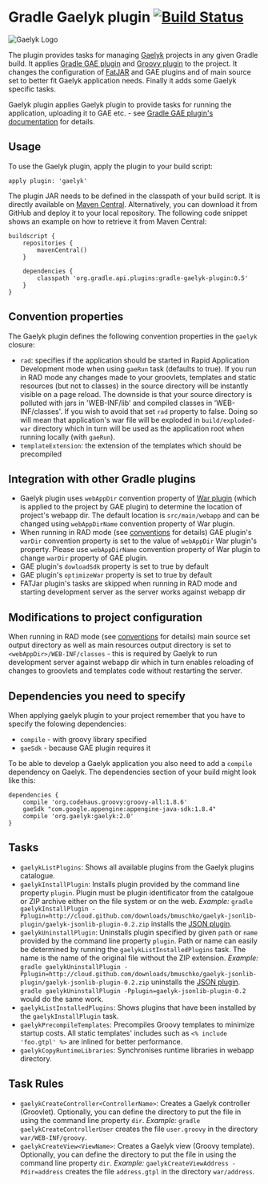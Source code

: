 # Gradle Gaelyk plugin [![Build Status](https://buildhive.cloudbees.com/job/bmuschko/job/gradle-gaelyk-plugin/badge/icon)](https://buildhive.cloudbees.com/job/bmuschko/job/gradle-gaelyk-plugin/)

![Gaelyk Logo](http://d.hatena.ne.jp/images/keyword/283651.png)

The plugin provides tasks for managing [Gaelyk](http://gaelyk.appspot.com/) projects in any given Gradle build. It applies
[Gradle GAE plugin](https://github.com/bmuschko/gradle-gae-plugin) and 
[Groovy plugin](http://www.gradle.org/docs/current/userguide/groovy_plugin.html) to the project. It changes the 
configuration of [FatJAR](https://github.com/musketyr/gradle-fatjar-plugin) and GAE plugins and of main source set 
to better fit Gaelyk application needs. Finally it adds some Gaelyk specific tasks.

Gaelyk plugin applies Gaelyk plugin to provide tasks for running the application, uploading it to GAE etc. - see
[Gradle GAE plugin's documentation](https://github.com/bmuschko/gradle-gae-plugin) for details.


## Usage

To use the Gaelyk plugin, apply the plugin to your build script:

    apply plugin: 'gaelyk'

The plugin JAR needs to be defined in the classpath of your build script. It is directly available on
[Maven Central](http://search.maven.org/#search%7Cgav%7C1%7Cg%3A%22org.gradle.api.plugins%22%20AND%20a%3A%22gradle-gaelyk-plugin%22).
Alternatively, you can download it from GitHub and deploy it to your local repository. The following code snippet shows an example on how to retrieve
it from Maven Central:

    buildscript {
        repositories {
            mavenCentral()
        }

        dependencies {
            classpath 'org.gradle.api.plugins:gradle-gaelyk-plugin:0.5'
        }
    }

## Convention properties

The Gaelyk plugin defines the following convention properties in the `gaelyk` closure:

* `rad`: specifies if the application should be started in Rapid Application Development mode when using `gaeRun` task (defaults to true).
 If you run in RAD mode any changes made to your groovlets, templates and static resources (but not to classes) in the source directory will be
 instantly visible on a page reload. The downside is that your source directory is polluted with jars in 'WEB-INF/lib' and compiled
 classes in 'WEB-INF/classes'. If you wish to avoid that set `rad` property to false. Doing so will mean that application's war
 file will be exploded in `build/exploded-war` directory which in turn will be used as the application root when running locally (with `gaeRun`).
* `templateExtension`: the extension of the templates which should be precompiled

## Integration with other Gradle plugins
* Gaelyk plugin uses `webAppDir` convention property of [War plugin](http://gradle.org/docs/current/userguide/war_plugin.html)
(which is applied to the project by GAE plugin) to determine the location of project's webapp dir. The default location 
is `src/main/webapp` and can be changed using `webAppDirName` convention property of War plugin.
* When running in RAD mode (see [conventions](#convention-properties) for details) GAE plugin's `warDir` convention property is set to the value of
`webAppDir` War plugin's property. Please use `webAppDirName` convention property of War plugin to change `warDir` property of GAE plugin.
* GAE plugin's `dowloadSdk` property is set to true by default
* GAE plugin's `optimizeWar` property is set to true by default
* FATJar plugin's tasks are skipped when running in RAD mode and starting development server as the server works against webapp dir

## Modifications to project configuration
When running in RAD mode (see [conventions](#convention-properties) for details) main source set output directory as well as
main resources output directory is set to `<webAppDir>/WEB-INF/classes` - this is required by Gaelyk to run development server
against webapp dir which in turn enables reloading of changes to groovlets and templates code without restarting the server.

## Dependencies you need to specify
When applying gaelyk plugin to your project remember that you have to specify the folowing dependencies:
* `compile` - with groovy library specified
* `gaeSdk` - because GAE plugin requires it

To be able to develop a Gaelyk application you also need to add a `compile` dependency on Gaelyk. The dependencies
section of your build might look like this:

    dependencies {
        compile 'org.codehaus.groovy:groovy-all:1.8.6'
        gaeSdk "com.google.appengine:appengine-java-sdk:1.8.4"
        compile 'org.gaelyk:gaelyk:2.0'
    }

## Tasks
* `gaelykListPlugins`: Shows all available plugins from the Gaelyk plugins catalogue.
* `gaelykInstallPlugin`: Installs plugin provided by the command line property `plugin`. Plugin must be plugin identificator from the catalgoue or ZIP
archive either on the file system or on the web.
 _Example:_ `gradle gaelykInstallPlugin -Pplugin=http://cloud.github.com/downloads/bmuschko/gaelyk-jsonlib-plugin/gaelyk-jsonlib-plugin-0.2.zip`
installs the [JSON plugin](https://github.com/bmuschko/gaelyk-jsonlib-plugin).
* `gaelykUninstallPlugin`: Uninstalls plugin specified by given `path` or `name` provided by the
 command line property `plugin`. Path or name can easily be determined by running the `gaelykListInstalledPlugins` task.
 The name is the name of the original file without the ZIP extension.
 _Example:_ `gradle gaelykUninstallPlugin -Pplugin=http://cloud.github.com/downloads/bmuschko/gaelyk-jsonlib-plugin/gaelyk-jsonlib-plugin-0.2.zip`
uninstalls the [JSON plugin](https://github.com/bmuschko/gaelyk-jsonlib-plugin). `gradle gaelykUninstallPlugin -Pplugin=gaelyk-jsonlib-plugin-0.2` would do the same work.
* `gaelykListInstalledPlugins`: Shows plugins that have been installed by the `gaelykInstallPlugin` task.
* `gaelykPrecompileTemplates`: Precompiles Groovy templates to minimize startup costs. All static templates' includes such as `<% include 'foo.gtpl' %>` are inlined for better performance.
* `gaelykCopyRuntimeLibraries`: Synchronises runtime libraries in webapp directory.

## Task Rules

* `gaelykCreateController<ControllerName>`: Creates a Gaelyk controller (Groovlet). Optionally, you can define the directory
to put the file in using the command line property `dir`. _Example:_ `gradle gaelykCreateControllerUser` creates the file
`user.groovy` in the directory `war/WEB-INF/groovy`.
* `gaelykCreateView<ViewName>`: Creates a Gaelyk view (Groovy template). Optionally, you can define the directory
to put the file in using the command line property `dir`. _Example:_ `gaelykCreateViewAddress -Pdir=address` creates the file
`address.gtpl` in the directory `war/address`.
